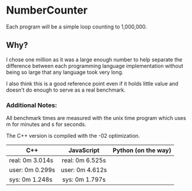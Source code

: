 # NumberCounter
Each program will be a simple loop counting to 1,000,000.

## Why?
I chose one million as it was a large enough number to help separate the difference between each programming language implementation without being so large that any language took very long.

I also think this is a good reference point even if it holds little value and doesn't do enough to serve as a real benchmark.

### Additional Notes:
All benchmark times are measured with the unix time program which uses m for minutes and s for seconds.

The C++ version is compiled with the -02 optimization.

| C++             | JavaScript      | Python (on the way) |
|-----------------|:---------------:| -------------------:|
| real: 0m 3.014s | real: 0m 6.525s |                     |
| user: 0m 0.299s | user: 0m 4.612s |                     |
| sys:  0m 1.248s | sys:  0m 1.797s |                     |